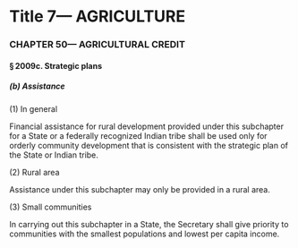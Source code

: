 
# Title 7— AGRICULTURE
### CHAPTER 50— AGRICULTURAL CREDIT
#### § 2009c. Strategic plans
##### (b) Assistance

(1) In general

Financial assistance for rural development provided under this subchapter for a State or a federally recognized Indian tribe shall be used only for orderly community development that is consistent with the strategic plan of the State or Indian tribe.

(2) Rural area

Assistance under this subchapter may only be provided in a rural area.

(3) Small communities

In carrying out this subchapter in a State, the Secretary shall give priority to communities with the smallest populations and lowest per capita income.
